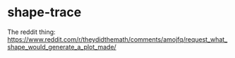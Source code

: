 # shape-trace

The reddit thing: https://www.reddit.com/r/theydidthemath/comments/amojfq/request_what_shape_would_generate_a_plot_made/
